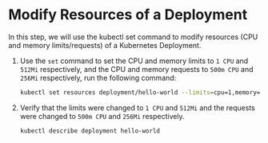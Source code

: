 # Modify Resources of a Deployment

In this step, we will use the kubectl set command to modify resources (CPU and memory limits/requests) of a Kubernetes Deployment.

1. Use the `set` command to set the CPU and memory limits to `1 CPU` and `512Mi` respectively, and the CPU and memory requests to `500m CPU` and `256Mi` respectively, run the following command:

   ```bash
   kubectl set resources deployment/hello-world --limits=cpu=1,memory=512Mi --requests=cpu=500m,memory=256Mi
   ```

2. Verify that the limits were changed to `1 CPU` and `512Mi` and the requests were changed to `500m CPU` and `256Mi` respectively.

   ```bash
   kubectl describe deployment hello-world
   ```
